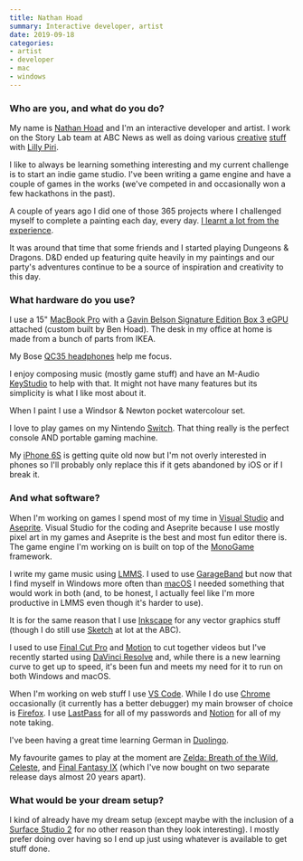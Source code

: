 ```yaml
---
title: Nathan Hoad
summary: Interactive developer, artist 
date: 2019-09-18
categories:
- artist
- developer
- mac
- windows
---
```


### Who are you, and what do you do?

My name is [Nathan Hoad](https://nathanhoad.net/ "Nathan's website.") and I'm an interactive developer and artist. I work on the Story Lab team at ABC News as well as doing various [creative](https://nathanhoad.itch.io/the-definitely-ending-story "Nathan and Lilly's point-and-click puzzle game.") [stuff](https://nathanhoad.itch.io/pixel-beach "Nathan and Lilly's surfing game.") with [Lilly Piri](https://lillypiri.com/ "Lilly's website.").

I like to always be learning something interesting and my current challenge is to start an indie game studio. I've been writing a game engine and have a couple of games in the works (we've competed in and occasionally won a few hackathons in the past).

A couple of years ago I did one of those 365 projects where I challenged myself to complete a painting each day, every day. [I learnt a lot from the experience](https://nathanhoad.net/what-i-learned-from-365-paintings/ "Nathan's post about his 365 paintings challenge.").

It was around that time that some friends and I started playing Dungeons & Dragons. D&D ended up featuring quite heavily in my paintings and our party's adventures continue to be a source of inspiration and creativity to this day.

### What hardware do you use?

I use a 15" [MacBook Pro][macbook-pro] with a [Gavin Belson Signature Edition Box 3 eGPU](https://benhoad.net/hooli-signature-edition-box-3-mod "Ben Hoad's custom built eGPU.") attached (custom built by Ben Hoad). The desk in my office at home is made from a bunch of parts from IKEA.

My Bose [QC35 headphones][quietcomfort-35] help me focus.

I enjoy composing music (mostly game stuff) and have an M-Audio [KeyStudio][] to help with that. It might not have many features but its simplicity is what I like most about it.

When I paint I use a Windsor & Newton pocket watercolour set.

I love to play games on my Nintendo [Switch][switch.2]. That thing really is the perfect console AND portable gaming machine.

My [iPhone 6S][iphone-6s] is getting quite old now but I'm not overly interested in phones so I'll probably only replace this if it gets abandoned by iOS or if I break it.

### And what software?

When I'm working on games I spend most of my time in [Visual Studio][visual-studio] and [Aseprite][]. Visual Studio for the coding and Aseprite because I use mostly pixel art in my games and Aseprite is the best and most fun editor there is. The game engine I'm working on is built on top of the [MonoGame][] framework.

I write my game music using [LMMS][]. I used to use [GarageBand][] but now that I find myself in Windows more often than [macOS][] I needed something that would work in both (and, to be honest, I actually feel like I'm more productive in LMMS even though it's harder to use).

It is for the same reason that I use [Inkscape][] for any vector graphics stuff (though I do still use [Sketch][] at lot at the ABC).

I used to use [Final Cut Pro][final-cut-pro] and [Motion][] to cut together videos but I've recently started using [DaVinci Resolve][davinci-resolve] and, while there is a new learning curve to get up to speed, it's been fun and meets my need for it to run on both Windows and macOS.

When I'm working on web stuff I use [VS Code][visual-studio-code]. While I do use [Chrome][] occasionally (it currently has a better debugger) my main browser of choice is [Firefox][]. I use [LastPass][] for all of my passwords and [Notion][] for all of my note taking.

I've been having a great time learning German in [Duolingo][duolingo-ios].

My favourite games to play at the moment are [Zelda: Breath of the Wild][the-legend-of-zelda-breath-of-the-wild], [Celeste][], and [Final Fantasy IX][final-fantasy-ix] (which I've now bought on two separate release days almost 20 years apart).

### What would be your dream setup?

I kind of already have my dream setup (except maybe with the inclusion of a [Surface Studio 2][surface-studio-2] for no other reason than they look interesting). I mostly prefer doing over having so I end up just using whatever is available to get stuff done.

[aseprite]: https://www.aseprite.org/ "A pixel editor and animation tool."
[celeste]: https://en.wikipedia.org/wiki/Celeste_(video_game) "A platforming game."
[chrome]: https://www.google.com/intl/en/chrome/ "A WebKit-based browser, where each tab runs in its own thread."
[davinci-resolve]: https://www.blackmagicdesign.com/products/davinciresolve "Colour correction software."
[duolingo-ios]: https://apps.apple.com/app/duolingo-learn-spanish-french/id570060128 "An app for learning languages."
[final-cut-pro]: https://en.wikipedia.org/wiki/Final_Cut_Pro "A nonlinear video editor."
[final-fantasy-ix]: https://en.wikipedia.org/wiki/Final_Fantasy_IX "A role playing game."
[firefox]: https://www.mozilla.org/en-US/firefox/new/ "A cross-platform open-source web browser."
[garageband]: https://www.apple.com/mac/garageband/ "An audio recording and editing tool for the Mac."
[inkscape]: https://inkscape.org/ "An open-source vector graphics program."
[iphone-6s]: https://en.wikipedia.org/wiki/IPhone_6S "A smartphone."
[keystudio]: https://m-audio.com/products/view/m-audio-keystudio "An audio keyboard."
[lastpass]: https://www.lastpass.com/ "A password manager."
[lmms]: https://lmms.io/ "A cross-platform audio creation tool."
[macbook-pro]: https://www.apple.com/macbook-pro/ "A laptop."
[macos]: https://en.wikipedia.org/wiki/MacOS "An operating system for Mac hardware."
[monogame]: https://www.monogame.net/ "A cross-platform game framework."
[motion]: https://www.apple.com/final-cut-pro/motion/ "A 3D motion graphics suite."
[notion]: https://www.notion.so/ "A collaborative wiki service."
[quietcomfort-35]: https://www.bose.com/en_us/products/headphones/over_ear_headphones/quietcomfort-35-wireless-ii.html "Wireless over-the-ear headphones."
[sketch]: https://www.sketch.com/ "A vector drawing application for Mac OS X."
[surface-studio-2]: https://en.wikipedia.org/wiki/Surface_Studio_2 "An all-in-one PC."
[switch.2]: https://www.nintendo.com/switch/ "A gaming console."
[the-legend-of-zelda-breath-of-the-wild]: https://en.wikipedia.org/wiki/The_Legend_of_Zelda%3A_Breath_of_the_Wild "An action game for the Switch."
[visual-studio-code]: https://code.visualstudio.com/ "A development IDE."
[visual-studio]: https://www.visualstudio.com/ "A Windows development environment."
